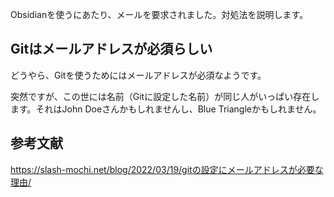 Obsidianを使うにあたり、メールを要求されました。対処法を説明します。

## Gitはメールアドレスが必須らしい

どうやら、Gitを使うためにはメールアドレスが必須なようです。

突然ですが、この世には名前（Gitに設定した名前）が同じ人がいっぱい存在します。それはJohn Doeさんかもしれませんし、Blue Triangleかもしれません。

## 参考文献

https://slash-mochi.net/blog/2022/03/19/gitの設定にメールアドレスが必要な理由/